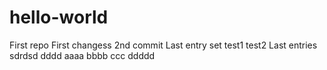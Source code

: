 # hello-world
First repo
First changess
2nd commit
Last entry set
test1
test2
Last entries
sdrdsd
dddd
aaaa
bbbb
ccc
ddddd
